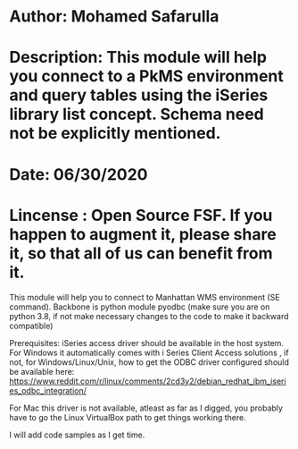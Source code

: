 # Author: Mohamed Safarulla
# Description: This module will help you connect to a PkMS environment and query tables using the iSeries library list concept. Schema need not be explicitly mentioned.
# Date: 06/30/2020 
# Lincense : Open Source FSF. If you happen to augment it, please share it, so that all of us can benefit from it. 

This module will help you to connect to Manhattan WMS environment (SE command). Backbone is python module pyodbc (make sure you are on 
python 3.8, if not make necessary changes to the code to make it backward compatible)

Prerequisites:
iSeries access driver should be available in the host system. 
For Windows it automatically comes with i Series Client Access solutions 
, if not, for Windows/Linux/Unix, how to get the ODBC driver configured should be available here:
https://www.reddit.com/r/linux/comments/2cd3y2/debian_redhat_ibm_iseries_odbc_integration/


For Mac this driver is not available, atleast as far as I digged, you probably have to go the Linux VirtualBox path to get things working there.

I will add code samples as I get time. 
